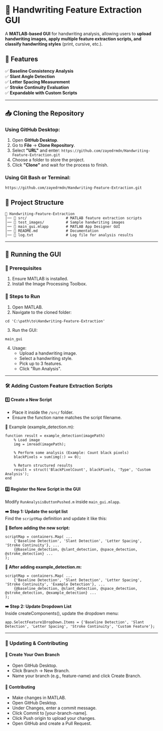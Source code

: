# 📝 Handwriting Feature Extraction GUI

A **MATLAB-based GUI** for handwriting analysis, allowing users to **upload handwriting images, apply multiple feature extraction scripts, and classify handwriting styles** (print, cursive, etc.).

## 📌 Features

✅ **Baseline Consistency Analysis**  
✅ **Slant Angle Detection**  
✅ **Letter Spacing Measurement**  
✅ **Stroke Continuity Evaluation**  
✅ **Expandable with Custom Scripts**  

---

## 📥 Cloning the Repository

### Using GitHub Desktop:
1. Open **GitHub Desktop**.
2. Go to **File** → **Clone Repository**.
3. Select **"URL"** and enter: `https://github.com/zayedrmdn/Handwriting-Feature-Extraction.git`
4. Choose a folder to store the project.
5. Click **"Clone"** and wait for the process to finish.

### Using Git Bash or Terminal:
```
https://github.com/zayedrmdn/Handwriting-Feature-Extraction.git
```
## 📂 Project Structure
```
📁 Handwriting-Feature-Extraction
│── 📂 src/                  # MATLAB feature extraction scripts
│── 📂 test_images/          # Sample handwriting images
│── 📄 main_gui.mlapp        # MATLAB App Designer GUI
│── 📄 README.md             # Documentation
│── 📄 log.txt               # Log file for analysis results
```

---

## 🚀 Running the GUI
### 📌 Prerequisites
1. Ensure MATLAB is installed.
2. Install the Image Processing Toolbox.

### 📌 Steps to Run
1. Open MATLAB.
2. Navigate to the cloned folder:
```
cd 'C:\path\to\Handwriting-Feature-Extraction'
```
3. Run the GUI:
```
main_gui
```
4. Usage:
    - Upload a handwriting image.
    - Select a handwriting style.
    - Pick up to 3 features.
    - Click "Run Analysis".

---

### 🛠️ Adding Custom Feature Extraction Scripts
#### 1️⃣ Create a New Script
- Place it inside the `/src/` folder.
- Ensure the function name matches the script filename.

📌 Example (example_detection.m):
```
function result = example_detection(imagePath)
    % Load image
    img = imread(imagePath);
    
    % Perform some analysis (Example: Count black pixels)
    blackPixels = sum(img(:) == 0);
    
    % Return structured results
    result = struct('BlackPixelCount', blackPixels, 'Type', 'Custom Analysis');
end
```
#### 2️⃣ Register the New Script in the GUI
Modify `RunAnalysisButtonPushed.m` inside `main_gui.mlapp`.

**➡️ Step 1: Update the script list**  
Find the `scriptMap` definition and update it like this:

**📌 Before adding the new script:**
```
scriptMap = containers.Map( ...
    {'Baseline Detection', 'Slant Detection', 'Letter Spacing', 'Stroke Continuity'}, ...
    {@baseline_detection, @slant_detection, @space_detection, @stroke_detection} ...
);
```
**📌 After adding example_detection.m:**
```
scriptMap = containers.Map( ...
    {'Baseline Detection', 'Slant Detection', 'Letter Spacing', 'Stroke Continuity', 'Example Detection'}, ...
    {@baseline_detection, @slant_detection, @space_detection, @stroke_detection, @example_detection} ...
);
```
**➡️ Step 2: Update Dropdown List**  
Inside createComponents(), update the dropdown menu:
```
app.SelectFeature1DropDown.Items = {'Baseline Detection', 'Slant Detection', 'Letter Spacing', 'Stroke Continuity', 'Custom Feature'};
```

---

### 🔄 Updating & Contributing
#### 📌 Create Your Own Branch
- Open GitHub Desktop.
- Click Branch → New Branch.
- Name your branch (e.g., feature-name) and click Create Branch.

#### 📌 Contributing
- Make changes in MATLAB.
- Open GitHub Desktop.
- Under Changes, enter a commit message.
- Click Commit to [your-branch-name].
- Click Push origin to upload your changes.
- Open GitHub and create a Pull Request.

